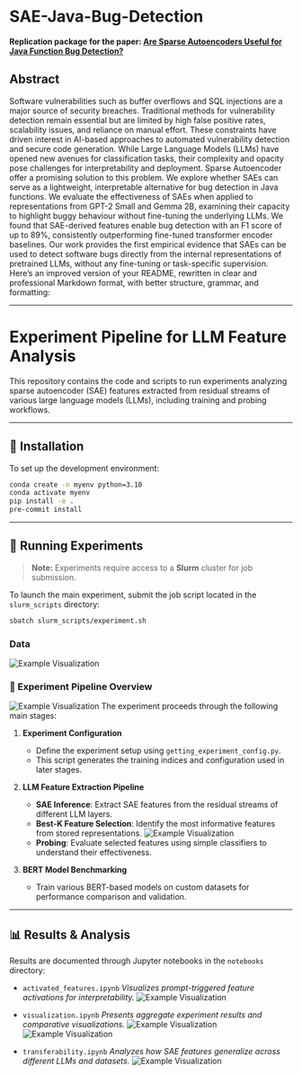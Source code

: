 # SAE-Java-Bug-Detection

**Replication package for the paper: [Are Sparse Autoencoders Useful for Java Function Bug Detection?](https://arxiv.org/abs/2505.10375)**


## Abstract

Software vulnerabilities such as buffer overflows and SQL injections are a major source of security breaches. Traditional methods for vulnerability detection remain essential but are limited by high false positive rates, scalability issues, and reliance on manual effort. These constraints have driven interest in AI-based approaches to automated vulnerability detection and secure code generation. While Large Language Models (LLMs) have opened new avenues for classification tasks, their complexity and opacity pose challenges for interpretability and deployment. Sparse Autoencoder offer a promising solution to this problem. We explore whether SAEs can serve as a lightweight, interpretable alternative for bug detection in Java functions. We evaluate the effectiveness of SAEs when applied to representations from GPT-2 Small and Gemma 2B, examining their capacity to highlight buggy behaviour without fine-tuning the underlying LLMs. We found that SAE-derived features enable bug detection with an F1 score of up to 89%, consistently outperforming fine-tuned transformer encoder baselines. Our work provides the first empirical evidence that SAEs can be used to detect software bugs directly from the internal representations of pretrained LLMs, without any fine-tuning or task-specific supervision.
Here’s an improved version of your README, rewritten in clear and professional Markdown format, with better structure, grammar, and formatting:

---

# Experiment Pipeline for LLM Feature Analysis

This repository contains the code and scripts to run experiments analyzing sparse autoencoder (SAE) features extracted from residual streams of various large language models (LLMs), including training and probing workflows.

---

## 🚀 Installation

To set up the development environment:

```bash
conda create -n myenv python=3.10
conda activate myenv
pip install -e .
pre-commit install
```

---

## 🧪 Running Experiments

> **Note:** Experiments require access to a **Slurm** cluster for job submission.

To launch the main experiment, submit the job script located in the `slurm_scripts` directory:

```bash
sbatch slurm_scripts/experiment.sh
```
### Data

![Example Visualization](images/repair_data.png)


### 🧵 Experiment Pipeline Overview

![Example Visualization](images/methodology.png)
The experiment proceeds through the following main stages:

1. **Experiment Configuration**

   * Define the experiment setup using `getting_experiment_config.py`.
   * This script generates the training indices and configuration used in later stages.

2. **LLM Feature Extraction Pipeline**

   * **SAE Inference**: Extract SAE features from the residual streams of different LLM layers.
   * **Best-K Feature Selection**: Identify the most informative features from stored representations.
   ![Example Visualization](images/sae.png)
   * **Probing**: Evaluate selected features using simple classifiers to understand their effectiveness.

3. **BERT Model Benchmarking**

   * Train various BERT-based models on custom datasets for performance comparison and validation.

---

## 📊 Results & Analysis

Results are documented through Jupyter notebooks in the `notebooks` directory:

* `activated_features.ipynb`
  *Visualizes prompt-triggered feature activations for interpretability.*
  ![Example Visualization](images/specific_activation_gemma.png)

* `visualization.ipynb`
  *Presents aggregate experiment results and comparative visualizations.*
  ![Example Visualization](images/accuracy_models.png)
  ![Example Visualization](images/heat.png)


* `transferability.ipynb`
  *Analyzes how SAE features generalize across different LLMs and datasets.*
  ![Example Visualization](images/transf2.png)
